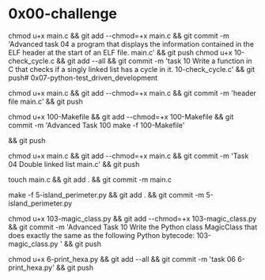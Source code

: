 # 0x00-challenge


chmod u+x main.c && git add --chmod=+x main.c && git commit -m 'Advanced task 04 a program that displays the information contained in the ELF header at the start of an ELF file. main.c' && git push
chmod u+x 10-check_cycle.c && git add --all && git commit -m 'task 10 Write a function in C that checks if a singly linked list has a cycle in it. 10-check_cycle.c' && git push# 0x07-python-test_driven_development

chmod u+x main.c && git add --chmod=+x main.c && git commit -m 'header file main.c' && git push

chmod u+x 100-Makefile && git add --chmod=+x 100-Makefile && git commit -m 'Advanced Task 100 make -f 100-Makefile'

&& git push

chmod u+x main.c && git add --chmod=+x main.c && git commit -m 'Task 04 Double linked list main.c' && git push

touch main.c && git add . && git commit -m main.c

make -f 5-island_perimeter.py && git add . && git commit -m 5-island_perimeter.py

chmod u+x 103-magic_class.py && git add --chmod=+x 103-magic_class.py && git commit -m 'Advanced Task 10 Write the Python class MagicClass that does exactly the same as the following Python bytecode: 103-magic_class.py ' && git push

chmod u+x 6-print_hexa.py && git add --all && git commit -m 'task 06 6-print_hexa.py' && git push
